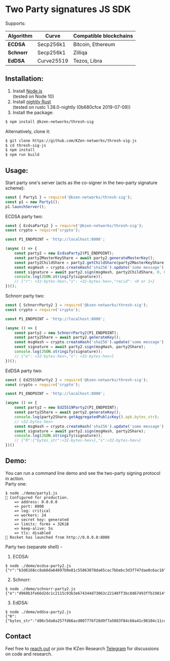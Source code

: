 Two Party signatures JS SDK 
=====================================
Supports:

|        Algorithm         |   Curve   |    Compatible blockchains       | 
|-------------------------------|------------------------|------------------------|
|    **ECDSA**    |      Secp256k1 |      Bitcoin, Ethereum           |
|    **Schnorr**    |        Secp256k1 | Zilliqa |
|    **EdDSA** | Curve25519 |  Tezos, Libra |

## Installation:
1. Install [Node.js](https://nodejs.org/en/download/)<br>
(tested on Node 10)
2. Install [nightly Rust](https://github.com/rust-lang/rustup.rs#installation)<br>
(tested on rustc 1.38.0-nightly (0b680cfce 2019-07-09))
2. Install the package:
```bash
$ npm install @kzen-networks/thresh-sig
```
Alternatively, clone it:
```bash
$ git clone https://github.com/KZen-networks/thresh-sig-js
$ cd thresh-sig-js
$ npm install
$ npm run build
```

## Usage:

Start party one's server 
(acts as the co-signer in the two-party signature scheme):
```js
const { Party1 } = require('@kzen-networks/thresh-sig');
const p1 = new Party1();
p1.launchServer();
```
ECDSA party two:
```js
const { EcdsaParty2 } = require('@kzen-networks/thresh-sig');
const crypto = require('crypto');

const P1_ENDPOINT = 'http://localhost:8000';

(async () => {
    const party2 = new EcdsaParty2(P1_ENDPOINT);
    const party2MasterKeyShare = await party2.generateMasterKey();
    const party2ChildShare = party2.getChildShare(party2MasterKeyShare, 0, 0);
    const msgHash = crypto.createHash('sha256').update('some message').digest();
    const signature = await party2.sign(msgHash, party2ChildShare, 0, 0);
    console.log(JSON.stringify(signature));
    // {"r": <32-bytes-hex>,"s": <32-bytes-hex>,"recid": <0 or 1>}
})();
```

Schnorr party two:
```js
const { SchnorrParty2 } = require('@kzen-networks/thresh-sig');
const crypto = require('crypto');

const P1_ENDPOINT = 'http://localhost:8000';

(async () => {
    const party2 = new SchnorrParty2(P1_ENDPOINT);
    const party2Share = await party2.generateKey();
    const msgHash = crypto.createHash('sha256').update('some message').digest();
    const signature = await party2.sign(msgHash, party2Share);
    console.log(JSON.stringify(signature));
    // {"e": <32-bytes-hex>,"s": <32-bytes-hex>}
})();
```

EdDSA party two:
```js
const { Ed25519Party2 } = require('@kzen-networks/thresh-sig');
const crypto = require('crypto');

const P1_ENDPOINT = 'http://localhost:8000';

(async () => {
    const party2 = new Ed25519Party2(P1_ENDPOINT);
    const party2Share = await party2.generateKey();
    console.log(party2Share.getAggregatedPublicKey().apk.bytes_str);
    // <32-bytes-hex>
    const msgHash = crypto.createHash('sha256').update('some message').digest();
    const signature = await party2.sign(msgHash, party2Share);
    console.log(JSON.stringify(signature));
    // {"R":{"bytes_str":<32-bytes-hex>},"s":<32-bytes-hex>}
})()
```

## Demo:

You can run a command line demo and see the two-party signing protocol in action. <br>
Party one:
```
$ node ./demo/party1.js
🔧 Configured for production.
    => address: 0.0.0.0
    => port: 8000
    => log: critical
    => workers: 24
    => secret key: generated
    => limits: forms = 32KiB
    => keep-alive: 5s
    => tls: disabled
🚀 Rocket has launched from http://0.0.0.0:8000
```
Party two (separate shell) - 
1. ECDSA:
```
$ node ./demo/ecdsa-party2.js
{"r":"b3d6168cc8ab6da64697b9e81c55863078da65cac7bbebc3d3f747dae0c6ac16","s":"449052412e20e510f8d4e31d721b3ef42199a9886a58a058c42d142b5850a177","recid":0}
```
2. Schnorr:
```
$ node ./demo/schnorr-party2.js
{"e":"d960b3fe66d2dc1c2115c93b3e674344d73063c22148ff3bc8d67493ffb19814","s":"ed2ecaa8882ccaac946bf951835033d4326aaff2e1e466ecf1fdda32a6fc762b"}
```
3. EdDSA:
```
$ node ./demo/eddsa-party2.js
{"R":{"bytes_str":"d86c5da0a257fd66acd007776f28d9f7a5083f84c66a41c98104c11cc5e9eaa3"},"s":"9964b5053843d6f6ddfaa25977f14f55676ae8a0e6bf89eafb412f417257abc"}
```

## Contact
Feel free to [reach out](mailto:github@kzencorp.com) or join the KZen Research [Telegram]( https://t.me/kzen_research) for discussions on code and research.
